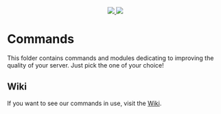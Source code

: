 <div align="center">
  <a href="#Commands">  
    <img src="https://img.shields.io/badge/Folders-10-brightgreen.svg?style=for-the-badge">
   <img src="https://img.shields.io/badge/Commands-50+-brightgreen.svg?style=for-the-badge">
  </a>
</div>

# Commands
This folder contains commands and modules dedicating to improving the quality of your server. Just pick the one of your choice!

## Wiki
If you want to see our commands in use, visit the [Wiki](https://github.com/Strand-Custom-Commands/Strand-Custom-Commands/wiki). 
